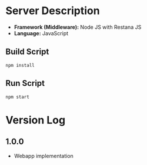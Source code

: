 # Server Description

* __Framework (Middleware):__ Node JS with Restana JS
* __Language:__ JavaScript

## Build Script
```
npm install
```

## Run Script
```
npm start
```

# Version Log

## 1.0.0

* Webapp implementation